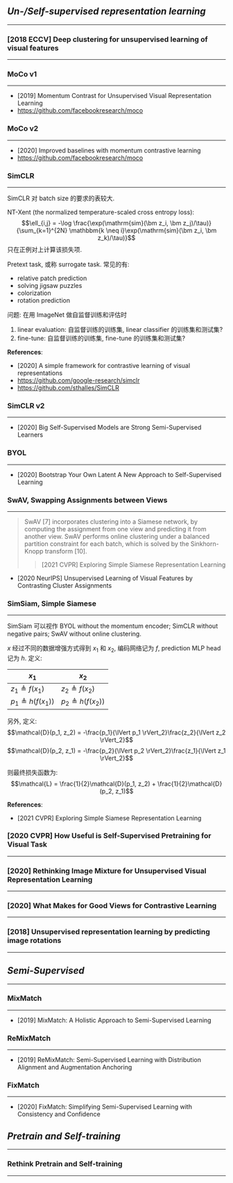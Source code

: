 ## *Un-/Self-supervised representation learning*
---
### [2018 ECCV] Deep clustering for unsupervised learning of visual features
---

### MoCo v1
---
- [2019] Momentum Contrast for Unsupervised Visual Representation Learning
- https://github.com/facebookresearch/moco

### MoCo v2
---
- [2020] Improved baselines with momentum contrastive learning
- https://github.com/facebookresearch/moco

### SimCLR
---
SimCLR 对 batch size 的要求的表较大.

NT-Xent (the normalized temperature-scaled cross entropy loss):
$$\ell_{i,j} = -\log \frac{\exp(\mathrm{sim}(\bm z_i, \bm z_j)/\tau)}{\sum_{k=1}^{2N} \mathbbm{k \neq i}\exp(\mathrm{sim}(\bm z_i, \bm z_k)/\tau)}$$
只在正例对上计算该损失项.

Pretext task, 或称 surrogate task. 常见的有:
- relative patch prediction
- solving jigsaw puzzles
- colorization
- rotation prediction

问题: 在用 ImageNet 做自监督训练和评估时
1) linear evaluation: 自监督训练的训练集, linear classifier 的训练集和测试集?
2) fine-tune: 自监督训练的训练集, fine-tune 的训练集和测试集?

**References**:
- [2020] A simple framework for contrastive learning of visual representations
- https://github.com/google-research/simclr
- https://github.com/sthalles/SimCLR

### SimCLR v2
---
- [2020] Big Self-Supervised Models are Strong Semi-Supervised Learners

### BYOL
---
- [2020] Bootstrap Your Own Latent A New Approach to Self-Supervised Learning

### SwAV, Swapping Assignments between Views
----
> SwAV [7] incorporates clustering into a Siamese network, by computing the assignment from one view and predicting it from another view. SwAV performs online clustering under a balanced partition constraint for each batch, which is solved by the Sinkhorn-Knopp transform [10].
>> [2021 CVPR] Exploring Simple Siamese Representation Learning


- [2020 NeurIPS] Unsupervised Learning of Visual Features by Contrasting Cluster Assignments

### SimSiam, Simple Siamese
---
SimSiam 可以视作 BYOL without the momentum encoder; SimCLR without negative pairs; SwAV without online clustering. 

$x$ 经过不同的数据增强方式得到 $x_1$ 和 $x_2$, 编码网络记为 $f$, prediction MLP head 记为 $h$. 定义:

$x_1$                      | $x_2$
---------------------------|---------
$z_1 \triangleq f(x_1)$    | $z_2 \triangleq f(x_2)$
$p_1 \triangleq h(f(x_1))$ | $p_2 \triangleq h(f(x_2))$

另外, 定义: 
$$\mathcal{D}(p_1, z_2) = -\frac{p_1}{\lVert p_1 \rVert_2}\frac{z_2}{\lVert z_2 \rVert_2}$$
$$\mathcal{D}(p_2, z_1) = -\frac{p_2}{\lVert p_2 \rVert_2}\frac{z_1}{\lVert z_1 \rVert_2}$$

则最终损失函数为: 
$$\mathcal{L} = \frac{1}{2}\mathcal{D}(p_1, z_2) + \frac{1}{2}\mathcal{D}(p_2, z_1)$$

**References**:
- [2021 CVPR] Exploring Simple Siamese Representation Learning

### [2020 CVPR] How Useful is Self-Supervised Pretraining for Visual Task
---

### [2020] Rethinking Image Mixture for Unsupervised Visual Representation Learning
---

### [2020] What Makes for Good Views for Contrastive Learning
---

### [2018] Unsupervised representation learning by predicting image rotations
----

## *Semi-Supervised*
---
### MixMatch
---
- [2019] MixMatch: A Holistic Approach to Semi-Supervised Learning
### ReMixMatch 
---
- [2019] ReMixMatch: Semi-Supervised Learning with Distribution Alignment and Augmentation Anchoring

### FixMatch
---
- [2020] FixMatch: Simplifying Semi-Supervised Learning with Consistency and Confidence

## *Pretrain and Self-training*
----

### Rethink Pretrain and Self-training
---